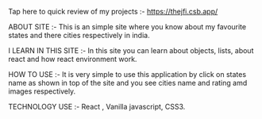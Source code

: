 Tap here to quick review of my projects :- https://thejfi.csb.app/



ABOUT SITE :- This is an simple site where you know about my favourite states and there cities respectively in india.

I LEARN IN THIS SITE :- In this site you can learn about objects, lists, about react and how react environment work.

HOW TO USE :- It is very simple to use this application by click on states name as shown in top of the site and you see cities name and rating amd images respectively.

TECHNOLOGY USE :- React , Vanilla javascript, CSS3.
